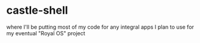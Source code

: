 # castle-shell
where I'll be putting most of my code for any integral apps I plan to use for my eventual "Royal OS" project 
